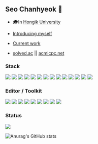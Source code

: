 ## **Seo Chanhyeok** 🙌

  - 🎓In [Hongik University](https://www.hongik.ac.kr)

  - [Introducing myself](https://secret-poinsettia-750.notion.site/Introducing-Myself-e07ba8cb32a3411986eb0ee045418528)

  - [Current work](https://secret-poinsettia-750.notion.site/PROJECT-Popcorn-Overflow-63ca7aedab124ba5810db987559959c8)

  - [solved.ac](https://solved.ac/en/profile/popcorn1324) || [acmicpc.net](https://www.acmicpc.net/user/popcorn1324)

<!--  - Group leader of [📚English study](https://www.notion.so/38d6040d3fbf4dbc8efda84ee064e6c8?v=0ae62a920eb4480fb43e47fa4ac32129) -->

### Stack

<img src="https://img.shields.io/badge/React-61DAFB?style=flat-square&logo=React&logoColor=white"/> <img src="https://img.shields.io/badge/JavaScript-F7DF1E?style=flat-square&logo=JavaScript&logoColor=white"/> <img src="https://img.shields.io/badge/HTML5-E34F26?style=flat-square&logo=HTML5&logoColor=white"/> <img src="https://img.shields.io/badge/Node.js-339933?style=flat-square&logo=Node.js&logoColor=white"/> <img src="https://img.shields.io/badge/Express-000000?style=flat-square&logo=Express&logoColor=white"/> <img src="https://img.shields.io/badge/Python-3776AB?style=flat-square&logo=Python&logoColor=white"/> <img src="https://img.shields.io/badge/C-A8B9CC?style=flat-square&logo=C&logoColor=white"/> <img src="https://img.shields.io/badge/C++-00599C?style=flat-square&logo=C++&logoColor=white"/> <img src="https://img.shields.io/badge/CSS3-1572B6?style=flat-square&logo=CSS3&logoColor=white"/> <img src="https://img.shields.io/badge/jQuery-0769AD?style=flat-square&logo=jQuery&logoColor=white"/> <img src="https://img.shields.io/badge/Spring-6DB33F?style=flat-square&logo=Spring&logoColor=white"/> <img src="https://img.shields.io/badge/Spring Boot-6DB33F?style=flat-square&logo=Spring Boot&logoColor=white"/> <img src="https://img.shields.io/badge/Spring Security-6DB33F?style=flat-square&logo=Spring Security&logoColor=white"/> <img src="https://img.shields.io/badge/MySQL-4479A1?style=flat-square&logo=MySQL&logoColor=white"/>
              

### Editor / Toolkit

<img src="https://img.shields.io/badge/Notion-000000?style=flat-square&logo=Notion&logoColor=white"/> <img src="https://img.shields.io/badge/Visual Studio Code-007ACC?style=flat-square&logo=Visual Studio Code&logoColor=white"/> <img src="https://img.shields.io/badge/Visual Studio-5C2D91?style=flat-square&logo=Visual Studio&logoColor=white"/> <img src="https://img.shields.io/badge/IntelliJ IDEA-375BD2?style=flat-square&logo=IntelliJ IDEA&logoColor=white"/> <img src="https://img.shields.io/badge/WebStorm-22ADF6?style=flat-square&logo=WebStorm&logoColor=white"/> <img src="https://img.shields.io/badge/DataGrip-4B32C3?style=flat-square&logo=DataGrip&logoColor=white"/> <img src="https://img.shields.io/badge/PyCharm-F0D722?style=flat-square&logo=PyCharm&logoColor=white"/> <img src="https://img.shields.io/badge/CLion-167C80?style=flat-square&logo=CLion&logoColor=white"/> <img src="https://img.shields.io/badge/Postman-FF6C37?style=flat-square&logo=Postman&logoColor=white"/>


### Status

![](https://komarev.com/ghpvc/?username=mushroom1324&color=blue&label=PROFILE+VIEWS)

![Anurag's GitHub stats](https://github-readme-stats.vercel.app/api?username=mushroom1324&show_icons=true&theme=slateorange)

  <!--START_SECTION:waka
  [![willianrod's wakatime stats](https://github-readme-stats.vercel.app/api/wakatime?username=mushroom1324)](https://github.com/anuraghazra/github-readme-stats)
  END_SECTION:waka-->
